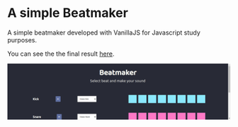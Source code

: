 # A simple Beatmaker

A simple beatmaker developed with VanillaJS for Javascript study purposes.

You can see the the final result [here](https://simple-beatmaker.netlify.app/).

![simple-beatmaker-screenshot](assets/img/simple-beatmaker-screenshot.png)
